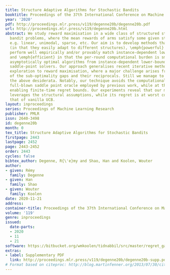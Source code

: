 ```yaml
---
title: Structure Adaptive Algorithms for Stochastic Bandits
booktitle: Proceedings of the 37th International Conference on Machine Learning
year: '2020'
pdf: http://proceedings.mlr.press/v119/degenne20b/degenne20b.pdf
url: http://proceedings.mlr.press/v119/degenne20b.html
abstract: We study reward maximisation in a wide class of structured stochastic multi-armed
  bandit problems, where the mean rewards of arms satisfy some given structural constraints,
  e.g. linear, unimodal, sparse, etc. Our aim is to develop methods that are \emph{flexible}
  (in that they easily adapt to different structures), \emph{powerful} (in that they
  perform well empirically and/or provably match instance-dependent lower bounds)
  and \emph{efficient} in that the per-round computational burden is small. We develop
  asymptotically optimal algorithms from instance-dependent lower-bounds using iterative
  saddle-point solvers. Our approach generalises recent iterative methods for pure
  exploration to reward maximisation, where a major challenge arises from the estimation
  of the sub-optimality gaps and their reciprocals. Still we manage to achieve all
  the above desiderata. Notably, our technique avoids the computational cost of the
  full-blown saddle point oracle employed by previous work, while at the same time
  enabling finite-time regret bounds. Our experiments reveal that our method successfully
  leverages the structural assumptions, while its regret is at worst comparable to
  that of vanilla UCB.
layout: inproceedings
series: Proceedings of Machine Learning Research
publisher: PMLR
issn: 2640-3498
id: degenne20b
month: 0
tex_title: Structure Adaptive Algorithms for Stochastic Bandits
firstpage: 2443
lastpage: 2452
page: 2443-2452
order: 2443
cycles: false
bibtex_author: Degenne, R{\'e}my and Shao, Han and Koolen, Wouter
author:
- given: Rémy
  family: Degenne
- given: Han
  family: Shao
- given: Wouter
  family: Koolen
date: 2020-11-21
address: 
container-title: Proceedings of the 37th International Conference on Machine Learning
volume: '119'
genre: inproceedings
issued:
  date-parts:
  - 2020
  - 11
  - 21
software: https://bitbucket.org/wmkoolen/tidnabbil/src/master/regret_games_paper/
extras:
- label: Supplementary PDF
  link: http://proceedings.mlr.press/v119/degenne20b/degenne20b-supp.pdf
# Format based on citeproc: http://blog.martinfenner.org/2013/07/30/citeproc-yaml-for-bibliographies/
---
```

